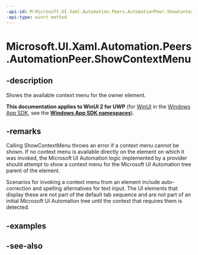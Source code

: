 ```yaml
---
-api-id: M:Microsoft.UI.Xaml.Automation.Peers.AutomationPeer.ShowContextMenu
-api-type: winrt method
---
```


<!-- Method syntax
public void ShowContextMenu()
-->

# Microsoft.UI.Xaml.Automation.Peers.AutomationPeer.ShowContextMenu

## -description
Shows the available context menu for the owner element.

**This documentation applies to WinUI 2 for UWP** (for [WinUI](/windows/apps/winui/winui3/) in the [Windows App SDK](/windows/apps/windows-app-sdk/), see the **[Windows App SDK namespaces](/windows/windows-app-sdk/api/winrt/)**).

## -remarks
Calling ShowContextMenu throws an error if a context menu cannot be shown. If no context menu is available directly on the element on which it was invoked, the Microsoft UI Automation logic implemented by a provider should attempt to show a context menu for the Microsoft UI Automation tree parent of the element.

Scenarios for invoking a context menu from an element include auto-correction and spelling alternatives for text input. The UI elements that display these are not part of the default tab sequence and are not part of an initial Microsoft UI Automation tree until the context that requires them is detected.

## -examples

## -see-also
